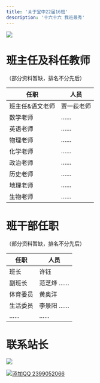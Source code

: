 ```yaml
---
title: '关于宝中22届16班'
description: '十六十六 我班最秀'
---
```


![](https://static2.ivwen.com/users/72109688/90ea38a10ea9bede9633a495fe596d29.jpg)



# 班主任及科任教师

（部分资料暂缺，排名不分先后）

| 任职            | 人员       |
| --------------- | ---------- |
| 班主任&语文老师 | 贾一荻老师 |
| 数学老师        | ……         |
| 英语老师        | ……         |
| 物理老师        | ……         |
| 化学老师        | ……         |
| 政治老师        | ……         |
| 历史老师        | ……         |
| 地理老师        | ……         |
| 生物老师        | ……         |



# 班干部任职

（部分资料暂缺，排名不分先后）

| 任职     | 人员      |
| -------- | --------- |
| 班长     | 许钰      |
| 副班长   | 范芝烨 …… |
| 体育委员 | 黄奥洋    |
| 生活委员 | 李景阳 …… |
| ……       | ……        |



# 联系站长

[![](http://thirdqq.qlogo.cn/g?b=qq&nk=2399052066&s=4)](http://wpa.qq.com/msgrd?v=3&uin=2399052066&site=qq&menu=yes)

[![添加QQ 2399052066](https://img.shields.io/badge/添加QQ-2399052066-3af?style=flat-square&logo=tencent-qq)](http://wpa.qq.com/msgrd?v=3&uin=2399052066&site=qq&menu=yes)

